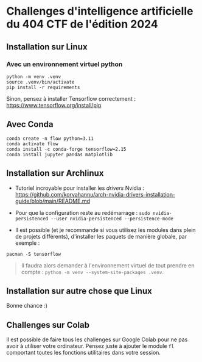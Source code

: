 # Challenges d'intelligence artificielle du 404 CTF de l'édition 2024

## Installation sur Linux 

### Avec un environnement virtuel python
```shell
python -m venv .venv
source .venv/bin/activate
pip install -r requirements
```
Sinon, pensez à installer Tensorflow correctement : https://www.tensorflow.org/install/pip

## Avec Conda
```shell
conda create -n flow python=3.11
conda activate flow 
conda install -c conda-forge tensorflow=2.15
conda install jupyter pandas matplotlib
```

## Installation sur Archlinux 
- Tutoriel incroyable pour installer les *drivers* Nvidia : https://github.com/korvahannu/arch-nvidia-drivers-installation-guide/blob/main/README.md

- Pour que la configuration reste au redémarrage : `sudo nvidia-persistenced --user nvidia-persistenced --persistence-mode`

- Il est possible (et je recommande si vous utilisez les modules dans plein de projets différents), d'installer les paquets de manière globale, par exemple :
```shell
pacman -S tensorflow 
```
> Il faudra alors demander à l'environnement virtuel de tout prendre en compte : `python -m venv --system-site-packages .venv`.

## Installation sur autre chose que Linux
Bonne chance :)

## Challenges sur Colab
Il est possible de faire tous les challenges sur Google Colab pour ne pas avoir à utiliser votre ordinateur. Pensez juste à ajouter le module `fl` comportant toutes les fonctions utilitaires dans votre session. 
